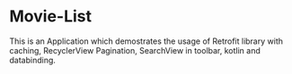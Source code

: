 # Movie-List
This is an Application which demostrates the usage of Retrofit library with caching, RecyclerView Pagination, SearchView in toolbar, kotlin and databinding.
